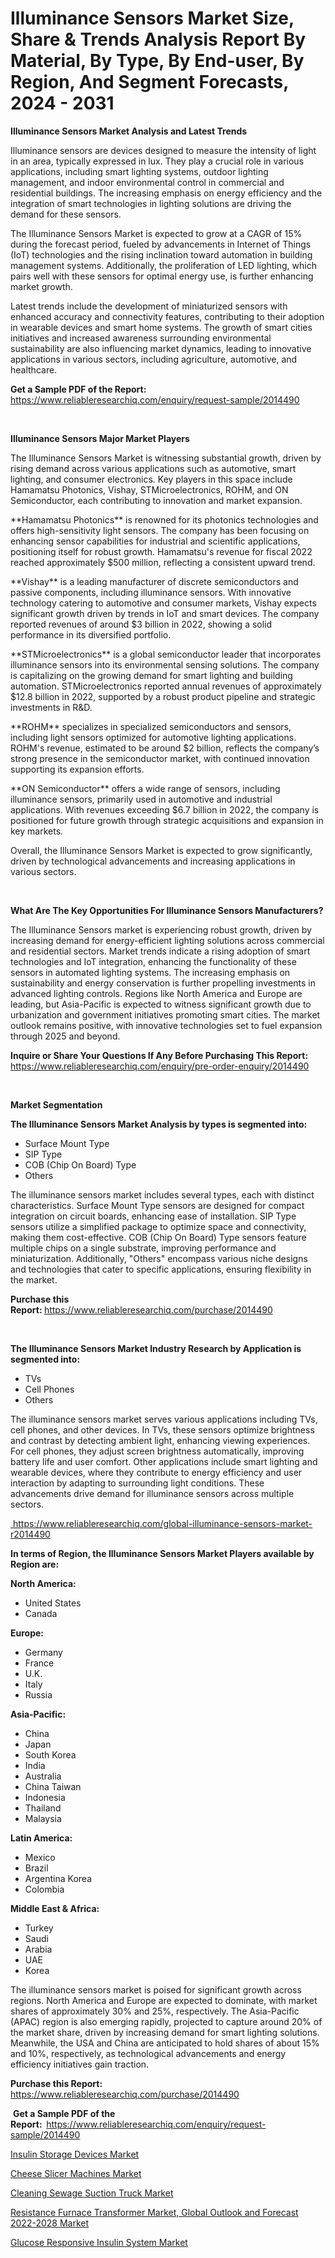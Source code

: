 <p><h1>Illuminance Sensors Market Size, Share & Trends Analysis Report By Material, By Type, By End-user, By Region, And Segment Forecasts, 2024 - 2031</h1></p><p><strong>Illuminance Sensors Market Analysis and Latest Trends</strong></p>
<p><p>Illuminance sensors are devices designed to measure the intensity of light in an area, typically expressed in lux. They play a crucial role in various applications, including smart lighting systems, outdoor lighting management, and indoor environmental control in commercial and residential buildings. The increasing emphasis on energy efficiency and the integration of smart technologies in lighting solutions are driving the demand for these sensors.</p><p>The Illuminance Sensors Market is expected to grow at a CAGR of 15% during the forecast period, fueled by advancements in Internet of Things (IoT) technologies and the rising inclination toward automation in building management systems. Additionally, the proliferation of LED lighting, which pairs well with these sensors for optimal energy use, is further enhancing market growth. </p><p>Latest trends include the development of miniaturized sensors with enhanced accuracy and connectivity features, contributing to their adoption in wearable devices and smart home systems. The growth of smart cities initiatives and increased awareness surrounding environmental sustainability are also influencing market dynamics, leading to innovative applications in various sectors, including agriculture, automotive, and healthcare.</p></p>
<p><strong>Get a Sample PDF of the Report:&nbsp;</strong> <a href="https://www.reliableresearchiq.com/enquiry/request-sample/2014490?utm_campaign=1123&utm_medium=2&utm_source=Github&utm_content=ia&utm_term=26102024&utm_id=illuminance-sensors">https://www.reliableresearchiq.com/enquiry/request-sample/2014490</a></p>
<p>&nbsp;</p>
<p><strong>Illuminance Sensors Major Market Players</strong></p>
<p><p>The Illuminance Sensors Market is witnessing substantial growth, driven by rising demand across various applications such as automotive, smart lighting, and consumer electronics. Key players in this space include Hamamatsu Photonics, Vishay, STMicroelectronics, ROHM, and ON Semiconductor, each contributing to innovation and market expansion.</p><p>**Hamamatsu Photonics** is renowned for its photonics technologies and offers high-sensitivity light sensors. The company has been focusing on enhancing sensor capabilities for industrial and scientific applications, positioning itself for robust growth. Hamamatsu's revenue for fiscal 2022 reached approximately $500 million, reflecting a consistent upward trend.</p><p>**Vishay** is a leading manufacturer of discrete semiconductors and passive components, including illuminance sensors. With innovative technology catering to automotive and consumer markets, Vishay expects significant growth driven by trends in IoT and smart devices. The company reported revenues of around $3 billion in 2022, showing a solid performance in its diversified portfolio.</p><p>**STMicroelectronics** is a global semiconductor leader that incorporates illuminance sensors into its environmental sensing solutions. The company is capitalizing on the growing demand for smart lighting and building automation. STMicroelectronics reported annual revenues of approximately $12.8 billion in 2022, supported by a robust product pipeline and strategic investments in R&D.</p><p>**ROHM** specializes in specialized semiconductors and sensors, including light sensors optimized for automotive lighting applications. ROHM's revenue, estimated to be around $2 billion, reflects the company’s strong presence in the semiconductor market, with continued innovation supporting its expansion efforts.</p><p>**ON Semiconductor** offers a wide range of sensors, including illuminance sensors, primarily used in automotive and industrial applications. With revenues exceeding $6.7 billion in 2022, the company is positioned for future growth through strategic acquisitions and expansion in key markets.</p><p>Overall, the Illuminance Sensors Market is expected to grow significantly, driven by technological advancements and increasing applications in various sectors.</p></p>
<p>&nbsp;</p>
<p><strong>What Are The Key Opportunities For Illuminance Sensors Manufacturers?</strong></p>
<p><p>The Illuminance Sensors market is experiencing robust growth, driven by increasing demand for energy-efficient lighting solutions across commercial and residential sectors. Market trends indicate a rising adoption of smart technologies and IoT integration, enhancing the functionality of these sensors in automated lighting systems. The increasing emphasis on sustainability and energy conservation is further propelling investments in advanced lighting controls. Regions like North America and Europe are leading, but Asia-Pacific is expected to witness significant growth due to urbanization and government initiatives promoting smart cities. The market outlook remains positive, with innovative technologies set to fuel expansion through 2025 and beyond.</p></p>
<p><strong>Inquire or Share Your Questions If Any Before Purchasing This Report:</strong> <a href="https://www.reliableresearchiq.com/enquiry/pre-order-enquiry/2014490?utm_campaign=1123&utm_medium=2&utm_source=Github&utm_content=ia&utm_term=26102024&utm_id=illuminance-sensors">https://www.reliableresearchiq.com/enquiry/pre-order-enquiry/2014490</a></p>
<p>&nbsp;</p>
<p><strong>Market Segmentation</strong></p>
<p><strong>The Illuminance Sensors Market Analysis by types is segmented into:</strong></p>
<p><ul><li>Surface Mount Type</li><li>SIP Type</li><li>COB (Chip On Board) Type</li><li>Others</li></ul></p>
<p><p>The illuminance sensors market includes several types, each with distinct characteristics. Surface Mount Type sensors are designed for compact integration on circuit boards, enhancing ease of installation. SIP Type sensors utilize a simplified package to optimize space and connectivity, making them cost-effective. COB (Chip On Board) Type sensors feature multiple chips on a single substrate, improving performance and miniaturization. Additionally, "Others" encompass various niche designs and technologies that cater to specific applications, ensuring flexibility in the market.</p></p>
<p><strong>Purchase this Report:&nbsp;</strong><a href="https://www.reliableresearchiq.com/purchase/2014490?utm_campaign=1123&utm_medium=2&utm_source=Github&utm_content=ia&utm_term=26102024&utm_id=illuminance-sensors">https://www.reliableresearchiq.com/purchase/2014490</a></p>
<p>&nbsp;</p>
<p><strong>The Illuminance Sensors Market Industry Research by Application is segmented into:</strong></p>
<p><ul><li>TVs</li><li>Cell Phones</li><li>Others</li></ul></p>
<p><p>The illuminance sensors market serves various applications including TVs, cell phones, and other devices. In TVs, these sensors optimize brightness and contrast by detecting ambient light, enhancing viewing experiences. For cell phones, they adjust screen brightness automatically, improving battery life and user comfort. Other applications include smart lighting and wearable devices, where they contribute to energy efficiency and user interaction by adapting to surrounding light conditions. These advancements drive demand for illuminance sensors across multiple sectors.</p></p>
<p><a href="https://www.reliableresearchiq.com/global-illuminance-sensors-market-r2014490?utm_campaign=1123&utm_medium=2&utm_source=Github&utm_content=ia&utm_term=26102024&utm_id=illuminance-sensors">&nbsp;https://www.reliableresearchiq.com/global-illuminance-sensors-market-r2014490</a></p>
<p><strong>In terms of Region, the Illuminance Sensors Market Players available by Region are:</strong></p>
<p>
    <p> <strong> North America: </strong>
        <ul>
            <li>United States</li>
            <li>Canada</li>
        </ul>
        </p> 
    <p> <strong> Europe: </strong>
        <ul>
            <li>Germany</li>
            <li>France</li>
            <li>U.K.</li>
            <li>Italy</li>
            <li>Russia</li>
        </ul>
        </p> 
    <p> <strong> Asia-Pacific: </strong>
        <ul>
            <li>China</li>
            <li>Japan</li>
            <li>South Korea</li>
            <li>India</li>
            <li>Australia</li>
            <li>China Taiwan</li>
            <li>Indonesia</li>
            <li>Thailand</li>
            <li>Malaysia</li>
        </ul>
        </p> 
    <p> <strong> Latin America: </strong>
        <ul>
            <li>Mexico</li>
            <li>Brazil</li>
            <li>Argentina Korea</li>
            <li>Colombia</li>
        </ul>
        </p> 
    <p> <strong> Middle East & Africa: </strong>
        <ul>
            <li>Turkey</li>
            <li>Saudi</li>
            <li>Arabia</li>
            <li>UAE</li>
            <li>Korea</li>
        </ul>
    </p>
    </p>
<p><p>The illuminance sensors market is poised for significant growth across regions. North America and Europe are expected to dominate, with market shares of approximately 30% and 25%, respectively. The Asia-Pacific (APAC) region is also emerging rapidly, projected to capture around 20% of the market share, driven by increasing demand for smart lighting solutions. Meanwhile, the USA and China are anticipated to hold shares of about 15% and 10%, respectively, as technological advancements and energy efficiency initiatives gain traction.</p></p>
<p><strong>Purchase this Report: </strong><a href="https://www.reliableresearchiq.com/purchase/2014490?utm_campaign=1123&utm_medium=2&utm_source=Github&utm_content=ia&utm_term=26102024&utm_id=illuminance-sensors">https://www.reliableresearchiq.com/purchase/2014490</a></p>
<p>&nbsp;<strong>Get a Sample PDF of the Report:&nbsp;&nbsp;</strong><a href="https://www.reliableresearchiq.com/enquiry/request-sample/2014490?utm_campaign=1123&utm_medium=2&utm_source=Github&utm_content=ia&utm_term=26102024&utm_id=illuminance-sensors">https://www.reliableresearchiq.com/enquiry/request-sample/2014490</a></p>
<p><strong></strong></p>
<p><p><a href="https://github.com/brittroma9i/Market-Research-Report-List-1/blob/main/insulin-storage-devices-market.md?utm_campaign=1123&utm_medium=2&utm_source=Github&utm_content=ia&utm_term=26102024&utm_id=illuminance-sensors">Insulin Storage Devices Market</a></p><p><a href="https://issuu.com/reportprime-2/docs/cheese-slicer-machines-market-size-_504df1c1e99562?utm_campaign=1123&utm_medium=2&utm_source=Github&utm_content=ia&utm_term=26102024&utm_id=illuminance-sensors">Cheese Slicer Machines Market</a></p><p><a href="https://issuu.com/reportprime-2/docs/cleaning-sewage-suction-truck-marke_7b92e88861a990?utm_campaign=1123&utm_medium=2&utm_source=Github&utm_content=ia&utm_term=26102024&utm_id=illuminance-sensors">Cleaning Sewage Suction Truck Market</a></p><p><a href="https://www.linkedin.com/pulse/resistance-furnace-transformer-market-global-outlook-forecast-vzyle?utm_campaign=1123&utm_medium=2&utm_source=Github&utm_content=ia&utm_term=26102024&utm_id=illuminance-sensors">Resistance Furnace Transformer Market, Global Outlook and Forecast 2022-2028 Market</a></p><p><a href="https://github.com/eleanore16mal/Market-Research-Report-List-1/blob/main/glucose-responsive-insulin-system-market.md?utm_campaign=1123&utm_medium=2&utm_source=Github&utm_content=ia&utm_term=26102024&utm_id=illuminance-sensors">Glucose Responsive Insulin System Market</a></p></p>